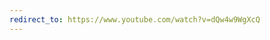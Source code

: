 ```yaml
---
redirect_to: https://www.youtube.com/watch?v=dQw4w9WgXcQ
---
```


<!-- The title is a zero-width space. -->
